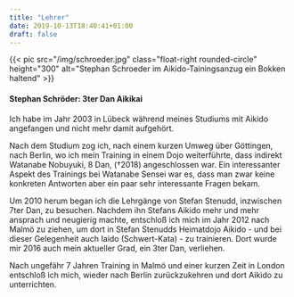 ```yaml
---
title: "Lehrer"
date: 2019-10-13T18:40:41+01:00
draft: false
---
```


<div class="overflow-hidden mb-5">
  {{< pic src="/img/schroeder.jpg" class="float-right rounded-circle" height="300" alt="Stephan Schroeder im Aikido-Tainingsanzug ein Bokken haltend" >}}
  
  <h4 class="border-3">Stephan Schröder: 3ter Dan Aikikai </h4>

<p>
Ich habe im Jahr 2003 in Lübeck während meines Studiums mit Aikido angefangen und nicht mehr damit aufgehört.
</p><p>
Nach dem Studium zog ich, nach einem kurzen Umweg über Göttingen, nach Berlin, wo ich mein Training in einem Dojo weiterführte,
dass indirekt Watanabe Nobuyuki, 8 Dan, (†2018) angeschlossen war. Ein interessanter Aspekt des Trainings bei Watanabe Sensei war es,
dass man zwar keine konkreten Antworten aber ein paar sehr interessante Fragen bekam.
</p><p>
Um 2010 herum began ich die Lehrgänge von Stefan Stenudd, inzwischen 7ter Dan, zu besuchen. Nachdem ihn Stefans Aikido
mehr und mehr ansprach und neugierig machte, entschloß ich mich im Jahr 2012 nach Malmö zu ziehen, um dort in Stefan Stenudds
Heimatdojo Aikido - und bei dieser Gelegenheit auch Iaido (Schwert-Kata) - zu trainieren.
Dort wurde mir 2016 auch mein aktueller Grad, ein 3ter Dan, verliehen.
</p><p>
Nach ungefähr 7 Jahren Training in Malmö und einer kurzen Zeit in London entschloß ich mich, wieder nach Berlin zurückzukehren
und dort Aikido zu unterrichten.
</p>
</div>